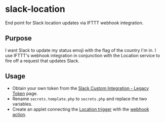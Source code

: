 # slack-location
End point for Slack location updates via IFTTT webhook integration.

## Purpose

I want Slack to update my status emoji with the flag of the country I'm in. I use IFTTT's webhook integration in conjunction with the Location service to fire off a request that updates Slack.

## Usage

* Obtain your own token from the [Slack Custom Integration - Legacy Token](https://api.slack.com/custom-integrations/legacy-tokens) page. 
* Rename `secrets.template.php` to `secrets.php` and replace the two variables.
* Create an applet connecting the [Location trigger](https://ifttt.com/services/location) with the [webhook action](https://ifttt.com/services/maker_webhooks).